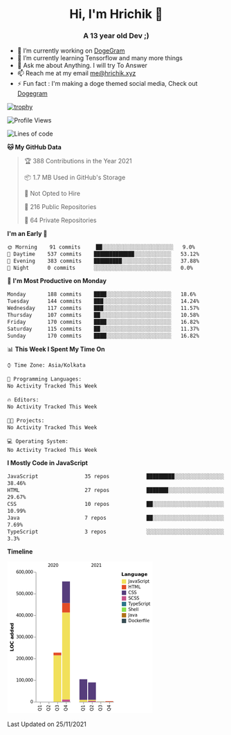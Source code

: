 <h1 align="center">Hi, I'm Hrichik 👋</h1>
<h3 align="center">A 13 year old Dev ;) </h3>


- 🔭 I’m currently working on [DogeGram](https://dogegram.xyz)
- 🌱 I’m currently learning Tensorflow and many more things
- 💬 Ask me about Anything. I will try To Answer
- 📫 Reach me at my email me@hrichik.xyz
- ⚡ Fun fact : I'm making a doge themed social media, Check out [Dogegram](https://dogegram.xyz)

[![trophy](https://github-profile-trophy.vercel.app/?username=hrichiksite)](https://github.com/ryo-ma/github-profile-trophy)



<!--START_SECTION:waka-->
![Profile Views](http://img.shields.io/badge/Profile%20Views-0-blue)

![Lines of code](https://img.shields.io/badge/From%20Hello%20World%20I%27ve%20Written-981211%20lines%20of%20code-blue)

**🐱 My GitHub Data** 

> 🏆 388 Contributions in the Year 2021
 > 
> 📦 1.7 MB Used in GitHub's Storage 
 > 
> 🚫 Not Opted to Hire
 > 
> 📜 216 Public Repositories 
 > 
> 🔑 64 Private Repositories  
 > 
**I'm an Early 🐤** 

```text
🌞 Morning    91 commits     ██░░░░░░░░░░░░░░░░░░░░░░░   9.0% 
🌆 Daytime    537 commits    █████████████░░░░░░░░░░░░   53.12% 
🌃 Evening    383 commits    █████████░░░░░░░░░░░░░░░░   37.88% 
🌙 Night      0 commits      ░░░░░░░░░░░░░░░░░░░░░░░░░   0.0%

```
📅 **I'm Most Productive on Monday** 

```text
Monday       188 commits    ████░░░░░░░░░░░░░░░░░░░░░   18.6% 
Tuesday      144 commits    ███░░░░░░░░░░░░░░░░░░░░░░   14.24% 
Wednesday    117 commits    ███░░░░░░░░░░░░░░░░░░░░░░   11.57% 
Thursday     107 commits    ██░░░░░░░░░░░░░░░░░░░░░░░   10.58% 
Friday       170 commits    ████░░░░░░░░░░░░░░░░░░░░░   16.82% 
Saturday     115 commits    ██░░░░░░░░░░░░░░░░░░░░░░░   11.37% 
Sunday       170 commits    ████░░░░░░░░░░░░░░░░░░░░░   16.82%

```


📊 **This Week I Spent My Time On** 

```text
⌚︎ Time Zone: Asia/Kolkata

💬 Programming Languages: 
No Activity Tracked This Week

🔥 Editors: 
No Activity Tracked This Week

🐱‍💻 Projects: 
No Activity Tracked This Week

💻 Operating System: 
No Activity Tracked This Week

```

**I Mostly Code in JavaScript** 

```text
JavaScript               35 repos            █████████░░░░░░░░░░░░░░░░   38.46% 
HTML                     27 repos            ███████░░░░░░░░░░░░░░░░░░   29.67% 
CSS                      10 repos            ██░░░░░░░░░░░░░░░░░░░░░░░   10.99% 
Java                     7 repos             ██░░░░░░░░░░░░░░░░░░░░░░░   7.69% 
TypeScript               3 repos             ░░░░░░░░░░░░░░░░░░░░░░░░░   3.3%

```


**Timeline**

![Chart not found](https://raw.githubusercontent.com/hrichiksite/hrichiksite/master/charts/bar_graph.png) 


 Last Updated on 25/11/2021
<!--END_SECTION:waka-->
